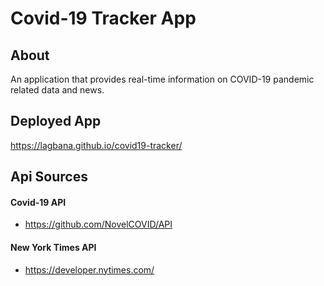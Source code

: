 # Covid-19 Tracker App


## About
An application that provides real-time information on COVID-19 pandemic related data and news.


## Deployed App
https://lagbana.github.io/covid19-tracker/ 


## Api Sources

#### Covid-19 API
- https://github.com/NovelCOVID/API

#### New York Times API
- https://developer.nytimes.com/
